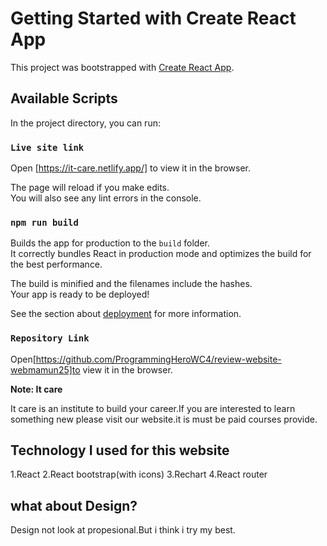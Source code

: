 # Getting Started with Create React App

This project was bootstrapped with [Create React App](https://github.com/facebook/create-react-app).

## Available Scripts

In the project directory, you can run:

### `Live site link`

Open [https://it-care.netlify.app/] to view it in the browser.

The page will reload if you make edits.\
You will also see any lint errors in the console.

### `npm run build`

Builds the app for production to the `build` folder.\
It correctly bundles React in production mode and optimizes the build for the best performance.

The build is minified and the filenames include the hashes.\
Your app is ready to be deployed!

See the section about [deployment](https://facebook.github.io/create-react-app/docs/deployment) for more information.

### `Repository Link`

Open[https://github.com/ProgrammingHeroWC4/review-website-webmamun25]to view it in the browser.

**Note: It care**

It care is an institute to build your career.If you are interested to learn something new please visit our website.it is must be paid courses provide.
## Technology I used for this website

1.React
2.React bootstrap(with icons)
3.Rechart
4.React router

## what about Design?

Design not look at propesional.But i think i try my best.

